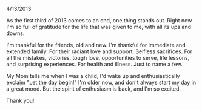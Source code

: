 4/13/2013

As the first third of 2013 comes to an end, one thing stands out. Right now I'm so full of gratitude for the life that was given to me, with all its ups and downs. 

I'm thankful for the friends, old and new. I'm thankful for immediate and extended family. For their radiant love and support. Selfless sacrifices. For all the mistakes, victories, tough love, opportunities to serve, life lessons, and surprising experiences. For health and illness. Just to name a few.

My Mom tells me when I was a child, I'd wake up and enthusiastically exclaim "Let the day begin!" I'm older now, and don't always start my day in a great mood. But the spirit of enthusiasm is back, and I'm so excited.

Thank you!